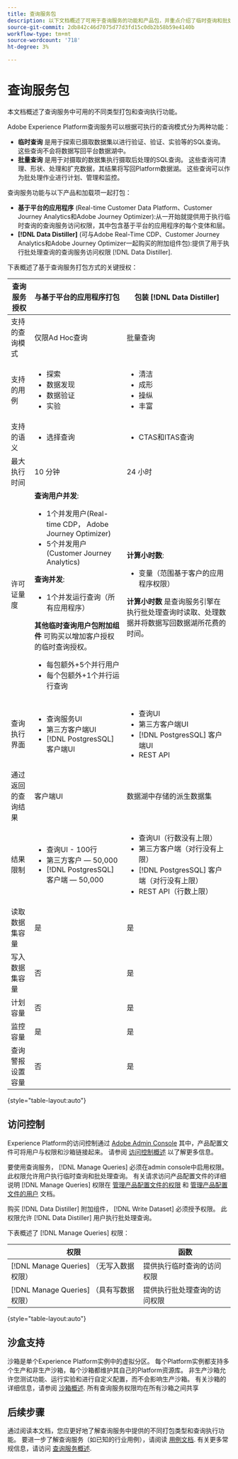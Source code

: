 ```yaml
---
title: 查询服务包
description: 以下文档概述了可用于查询服务的功能和产品包，并重点介绍了临时查询和批处理查询之间的差异。
source-git-commit: 2db842c46d7075d77d3fd15c0db2b58b59e4140b
workflow-type: tm+mt
source-wordcount: '718'
ht-degree: 3%

---
```


# 查询服务包

本文档概述了查询服务中可用的不同类型打包和查询执行功能。

Adobe Experience Platform查询服务可以根据可执行的查询模式分为两种功能：

- **临时查询** 是用于探索已摄取数据集以进行验证、验证、实验等的SQL查询。 这些查询不会将数据写回平台数据湖中。
- **批量查询** 是用于对摄取的数据集执行摄取后处理的SQL查询。 这些查询可清理、形状、处理和扩充数据，其结果将写回Platform数据湖。 这些查询可以作为批处理作业进行计划、管理和监控。

查询服务功能与以下产品和加载项一起打包：

- **基于平台的应用程序** (Real-time Customer Data Platform、Customer Journey Analytics和Adobe Journey Optimizer):从一开始就提供用于执行临时查询的查询服务访问权限，其中包含基于平台的应用程序的每个变体和层。
- **[!DNL Data Distiller]** (可与Adobe Real-Time CDP、Customer Journey Analytics和Adobe Journey Optimizer一起购买的附加组件包):提供了用于执行批处理查询的查询服务访问权限 [!DNL Data Distiller].

下表概述了基于查询服务打包方式的关键授权：

| 查询服务授权 | 与基于平台的应用程序打包 | 包装 [!DNL Data Distiller] |
|---|---|---|
| 支持的查询模式 | 仅限Ad Hoc查询 | 批量查询 |
| 支持的用例 | <ul><li>探&#x200B;索</li><li>数据发&#x200B;现</li><li>数据验证</li><li>实验</li></ul> | <ul><li>清洁</li><li>成形</li><li>操纵</li><li>丰富</li></ul> |
| 支持的语义 | <ul><li>选择查询</li></ul> | <ul><li>CTAS和ITAS查询</li></ul> |
| 最大执行时间 | 10 分钟 | 24 小时 |
| 许可证量度 | **查询用户并发**: <ul><li>1个并发用户(Real-time CDP， Adobe Journey Optimizer)&#x200B;</li><li>5个并发用户(Customer Journey Analytics&#x200B;)</li></ul> **查询并发**: <ul><li>1个并发运行查询（所有应用程序）&#x200B;</li></ul> **其他临时查询用户包附加组件** 可购买以增加客户授权的临时查询授权。 <ul><li>每包额外+5个并行用户</li><li>每个包额外+1个并行运行查询</li></ul> | **计算小时数**: <ul><li>变量（范围基于客户的应用程序权限）</li></ul> **计算小时数** 是查询服务引擎在执行批处理查询时读取、处理数据并将数据写回数据湖所花费的时间。 |
| 查询执行界面 | <ul><li>查询服务UI</li><li>第三方客户端UI</li><li>[!DNL PostgresSQL] 客户端UI</li></ul> | <ul><li>查询UI </li><li>第三方客户端UI</li><li>[!DNL PostgresSQL] 客户端UI</li><li>REST API</li></ul> |
| 通过返回的查询结果 | 客户端UI | 数据湖中存储的派生数据集 |
| 结果限制 | <ul><li>查询UI - 100行</li><li>第三方客户 — 50,000</li><li>[!DNL PostgresSQL] 客户端 — 50,000</li></ul> | <ul><li>查询UI（行数没有上限）</li><li>第三方客户端（对行没有上限）</li><li>[!DNL PostgresSQL] 客户端（对行没有上限）</li><li>REST API（行数上限）</li></ul> |
| 读取数据集容量 | 是 | 是 |
| 写入数据集容量 | 否 | 是 |
| 计划容量 | 否 | 是 |
| 监控容量 | 是 | 是 |
| 查询警报设置容量 | 否 | 是 |

{style=&quot;table-layout:auto&quot;}

## 访问控制

Experience Platform的访问控制通过 [Adobe Admin Console](https://adminconsole.adobe.com/) 其中，产品配置文件可将用户与权限和沙箱链接起来。 请参阅 [访问控制概述](../../access-control/home.md) 以了解更多信息。

要使用查询服务， [!DNL Manage Queries] 必须在admin console中启用权限。 此权限允许用户执行临时查询和批处理查询。 有关请求访问产品配置文件的详细说明 [!DNL Manage Queries] 权限在 [管理产品配置文件的权限](../../access-control/ui/permissions.md) 和 [管理产品配置文件的用户](../../access-control/ui/users.md) 文档。

购买 [!DNL Data Distiller] 附加组件， [!DNL Write Dataset] 必须授予权限。 此权限允许 [!DNL Data Distiller] 用户执行批处理查询。

下表概述了 [!DNL Manage Queries] 权限：

| 权限 | 函数 |
|---|---|
| [!DNL Manage Queries] （无写入数据权限） | 提供执行临时查询的访问权限 |
| [!DNL Manage Queries] （具有写数据权限） | 提供执行批处理查询的访问权限 |

{style=&quot;table-layout:auto&quot;}

## 沙盒支持

沙箱是单个Experience Platform实例中的虚拟分区。 每个Platform实例都支持多个生产和非生产沙箱，每个沙箱都维护其自己的Platform资源库。 非生产沙箱允许您测试功能、运行实验和进行自定义配置，而不会影响生产沙箱。 有关沙箱的详细信息，请参阅 [沙箱概述](../../sandboxes/home.md). 所有查询服务权限均在所有沙箱之间共享

## 后续步骤

通过阅读本文档，您应更好地了解查询服务中提供的不同打包类型和查询执行功能。 要进一步了解查询服务（如已知的行业用例），请阅读 [用例文档](../use-cases/abandoned-browse.md). 有关更多常规信息，请访问 [查询服务概述](../home.md).
